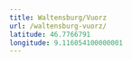 ```yaml
---
title: Waltensburg/Vuorz
url: /waltensburg-vuorz/
latitude: 46.7766791
longitude: 9.116054100000001
---
```

